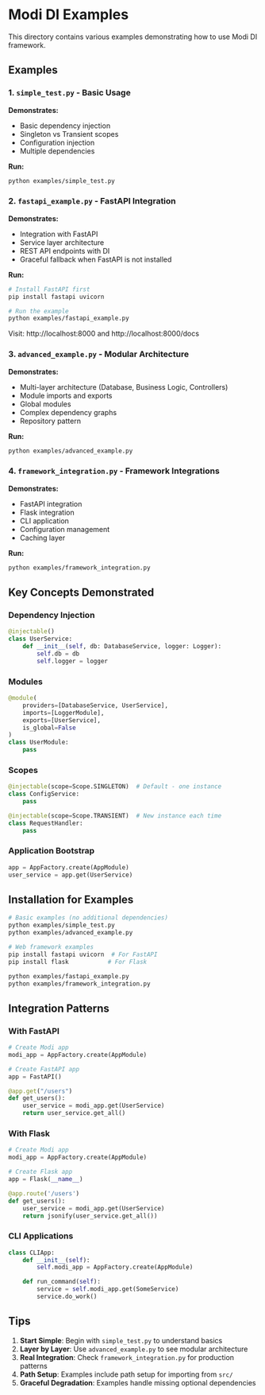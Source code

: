 # Modi DI Examples

This directory contains various examples demonstrating how to use Modi DI framework.

## Examples

### 1. `simple_test.py` - Basic Usage

**Demonstrates:**

- Basic dependency injection
- Singleton vs Transient scopes
- Configuration injection
- Multiple dependencies

**Run:**

```bash
python examples/simple_test.py
```

### 2. `fastapi_example.py` - FastAPI Integration

**Demonstrates:**

- Integration with FastAPI
- Service layer architecture
- REST API endpoints with DI
- Graceful fallback when FastAPI is not installed

**Run:**

```bash
# Install FastAPI first
pip install fastapi uvicorn

# Run the example
python examples/fastapi_example.py
```

Visit: http://localhost:8000 and http://localhost:8000/docs

### 3. `advanced_example.py` - Modular Architecture

**Demonstrates:**

- Multi-layer architecture (Database, Business Logic, Controllers)
- Module imports and exports
- Global modules
- Complex dependency graphs
- Repository pattern

**Run:**

```bash
python examples/advanced_example.py
```

### 4. `framework_integration.py` - Framework Integrations

**Demonstrates:**

- FastAPI integration
- Flask integration
- CLI application
- Configuration management
- Caching layer

**Run:**

```bash
python examples/framework_integration.py
```

## Key Concepts Demonstrated

### Dependency Injection

```python
@injectable()
class UserService:
    def __init__(self, db: DatabaseService, logger: Logger):
        self.db = db
        self.logger = logger
```

### Modules

```python
@module(
    providers=[DatabaseService, UserService],
    imports=[LoggerModule],
    exports=[UserService],
    is_global=False
)
class UserModule:
    pass
```

### Scopes

```python
@injectable(scope=Scope.SINGLETON)  # Default - one instance
class ConfigService:
    pass

@injectable(scope=Scope.TRANSIENT)  # New instance each time
class RequestHandler:
    pass
```

### Application Bootstrap

```python
app = AppFactory.create(AppModule)
user_service = app.get(UserService)
```

## Installation for Examples

```bash
# Basic examples (no additional dependencies)
python examples/simple_test.py
python examples/advanced_example.py

# Web framework examples
pip install fastapi uvicorn  # For FastAPI
pip install flask           # For Flask

python examples/fastapi_example.py
python examples/framework_integration.py
```

## Integration Patterns

### With FastAPI

```python
# Create Modi app
modi_app = AppFactory.create(AppModule)

# Create FastAPI app
app = FastAPI()

@app.get("/users")
def get_users():
    user_service = modi_app.get(UserService)
    return user_service.get_all()
```

### With Flask

```python
# Create Modi app
modi_app = AppFactory.create(AppModule)

# Create Flask app
app = Flask(__name__)

@app.route('/users')
def get_users():
    user_service = modi_app.get(UserService)
    return jsonify(user_service.get_all())
```

### CLI Applications

```python
class CLIApp:
    def __init__(self):
        self.modi_app = AppFactory.create(AppModule)

    def run_command(self):
        service = self.modi_app.get(SomeService)
        service.do_work()
```

## Tips

1. **Start Simple**: Begin with `simple_test.py` to understand basics
2. **Layer by Layer**: Use `advanced_example.py` to see modular architecture
3. **Real Integration**: Check `framework_integration.py` for production patterns
4. **Path Setup**: Examples include path setup for importing from `src/`
5. **Graceful Degradation**: Examples handle missing optional dependencies
